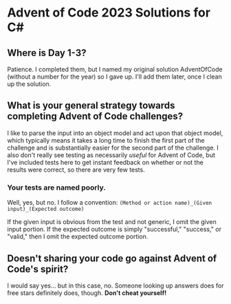 # Advent of Code 2023 Solutions for C#

## Where is Day 1-3?
Patience. I completed them, but I named my original solution AdventOfCode (without a number for the year) so I gave up. I'll add them later, once I clean up the solution.

## What is your general strategy towards completing Advent of Code challenges?
I like to parse the input into an object model and act upon that object model, which typically means it takes a long time to finish the first part of the challenge and is substantially easier for the second part of the challenge. I also don't really see testing as necessarily _useful_ for Advent of Code, but I've included tests here to get instant feedback on whether or not the results were correct, so there are very few tests.

### Your tests are named poorly.
Well, yes, but no. I follow a convention:
`(Method or action name)_(Given input)_(Expected outcome)`

If the given input is obvious from the test and not generic, I omit the given input portion. If the expected outcome is simply "successful," "success," or "valid," then  I omit the expected outcome portion.

## Doesn't sharing your code go against Advent of Code's spirit?
I would say yes... but in this case, no. Someone looking up answers does for free stars definitely does, though. **Don't cheat yourself!**